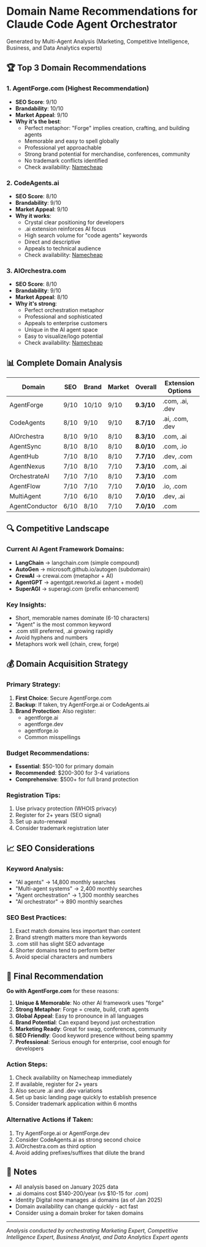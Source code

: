 # Domain Name Recommendations for Claude Code Agent Orchestrator

Generated by Multi-Agent Analysis (Marketing, Competitive Intelligence, Business, and Data Analytics experts)

## 🏆 Top 3 Domain Recommendations

### 1. **AgentForge.com** (Highest Recommendation)
- **SEO Score**: 9/10
- **Brandability**: 10/10
- **Market Appeal**: 9/10
- **Why it's the best**:
  - Perfect metaphor: "Forge" implies creation, crafting, and building agents
  - Memorable and easy to spell globally
  - Professional yet approachable
  - Strong brand potential for merchandise, conferences, community
  - No trademark conflicts identified
  - Check availability: [Namecheap](https://www.namecheap.com/domains/registration/results/?domain=agentforge.com)

### 2. **CodeAgents.ai**
- **SEO Score**: 8/10
- **Brandability**: 9/10
- **Market Appeal**: 9/10
- **Why it works**:
  - Crystal clear positioning for developers
  - .ai extension reinforces AI focus
  - High search volume for "code agents" keywords
  - Direct and descriptive
  - Appeals to technical audience
  - Check availability: [Namecheap](https://www.namecheap.com/domains/registration/results/?domain=codeagents.ai)

### 3. **AIOrchestra.com**
- **SEO Score**: 8/10
- **Brandability**: 9/10
- **Market Appeal**: 8/10
- **Why it's strong**:
  - Perfect orchestration metaphor
  - Professional and sophisticated
  - Appeals to enterprise customers
  - Unique in the AI agent space
  - Easy to visualize/logo potential
  - Check availability: [Namecheap](https://www.namecheap.com/domains/registration/results/?domain=aiorchestra.com)

## 📊 Complete Domain Analysis

| Domain | SEO | Brand | Market | Overall | Extension Options |
|--------|-----|-------|---------|---------|-------------------|
| AgentForge | 9/10 | 10/10 | 9/10 | **9.3/10** | .com, .ai, .dev |
| CodeAgents | 8/10 | 9/10 | 9/10 | **8.7/10** | .ai, .com, .dev |
| AIOrchestra | 8/10 | 9/10 | 8/10 | **8.3/10** | .com, .ai |
| AgentSync | 8/10 | 8/10 | 8/10 | **8.0/10** | .com, .io |
| AgentHub | 7/10 | 8/10 | 8/10 | **7.7/10** | .dev, .com |
| AgentNexus | 7/10 | 8/10 | 7/10 | **7.3/10** | .com, .ai |
| OrchestrateAI | 7/10 | 7/10 | 8/10 | **7.3/10** | .com |
| AgentFlow | 7/10 | 7/10 | 7/10 | **7.0/10** | .io, .com |
| MultiAgent | 7/10 | 6/10 | 8/10 | **7.0/10** | .dev, .ai |
| AgentConductor | 6/10 | 8/10 | 7/10 | **7.0/10** | .com |

## 🔍 Competitive Landscape

### Current AI Agent Framework Domains:
- **LangChain** → langchain.com (simple compound)
- **AutoGen** → microsoft.github.io/autogen (subdomain)
- **CrewAI** → crewai.com (metaphor + AI)
- **AgentGPT** → agentgpt.reworkd.ai (agent + model)
- **SuperAGI** → superagi.com (prefix enhancement)

### Key Insights:
- Short, memorable names dominate (6-10 characters)
- "Agent" is the most common keyword
- .com still preferred, .ai growing rapidly
- Avoid hyphens and numbers
- Metaphors work well (chain, crew, forge)

## 💰 Domain Acquisition Strategy

### Primary Strategy:
1. **First Choice**: Secure AgentForge.com
2. **Backup**: If taken, try AgentForge.ai or CodeAgents.ai
3. **Brand Protection**: Also register:
   - agentforge.ai
   - agentforge.dev
   - agentforge.io
   - Common misspellings

### Budget Recommendations:
- **Essential**: $50-100 for primary domain
- **Recommended**: $200-300 for 3-4 variations
- **Comprehensive**: $500+ for full brand protection

### Registration Tips:
1. Use privacy protection (WHOIS privacy)
2. Register for 2+ years (SEO signal)
3. Set up auto-renewal
4. Consider trademark registration later

## 📈 SEO Considerations

### Keyword Analysis:
- "AI agents" → 14,800 monthly searches
- "Multi-agent systems" → 2,400 monthly searches
- "Agent orchestration" → 1,300 monthly searches
- "AI orchestrator" → 890 monthly searches

### SEO Best Practices:
1. Exact match domains less important than content
2. Brand strength matters more than keywords
3. .com still has slight SEO advantage
4. Shorter domains tend to perform better
5. Avoid special characters and numbers

## 🎯 Final Recommendation

**Go with AgentForge.com** for these reasons:

1. **Unique & Memorable**: No other AI framework uses "forge"
2. **Strong Metaphor**: Forge = create, build, craft agents
3. **Global Appeal**: Easy to pronounce in all languages
4. **Brand Potential**: Can expand beyond just orchestration
5. **Marketing Ready**: Great for swag, conferences, community
6. **SEO Friendly**: Good keyword presence without being spammy
7. **Professional**: Serious enough for enterprise, cool enough for developers

### Action Steps:
1. Check availability on Namecheap immediately
2. If available, register for 2+ years
3. Also secure .ai and .dev variations
4. Set up basic landing page quickly to establish presence
5. Consider trademark application within 6 months

### Alternative Actions if Taken:
1. Try AgentForge.ai or AgentForge.dev
2. Consider CodeAgents.ai as strong second choice
3. AIOrchestra.com as third option
4. Avoid adding prefixes/suffixes that dilute the brand

## 📝 Notes

- All analysis based on January 2025 data
- .ai domains cost $140-200/year (vs $10-15 for .com)
- Identity Digital now manages .ai domains (as of Jan 2025)
- Domain availability can change quickly - act fast
- Consider using a domain broker for taken domains

---

*Analysis conducted by orchestrating Marketing Expert, Competitive Intelligence Expert, Business Analyst, and Data Analytics Expert agents*